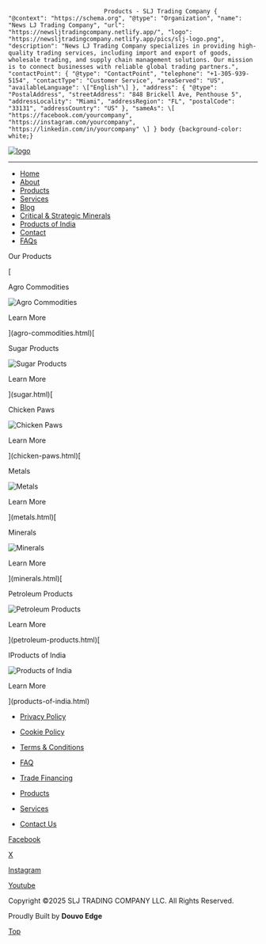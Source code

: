                                Products - SLJ Trading Company { "@context": "https://schema.org", "@type": "Organization", "name": "News LJ Trading Company", "url": "https://newsljtradingcompany.netlify.app/", "logo": "https://newsljtradingcompany.netlify.app/pics/slj-logo.png", "description": "News LJ Trading Company specializes in providing high-quality trading services, including import and export of goods, wholesale trading, and supply chain management solutions. Our mission is to connect businesses with reliable global trading partners.", "contactPoint": { "@type": "ContactPoint", "telephone": "+1-305-939-5154", "contactType": "Customer Service", "areaServed": "US", "availableLanguage": \["English"\] }, "address": { "@type": "PostalAddress", "streetAddress": "848 Brickell Ave, Penthouse 5", "addressLocality": "Miami", "addressRegion": "FL", "postalCode": "33131", "addressCountry": "US" }, "sameAs": \[ "https://facebook.com/yourcompany", "https://instagram.com/yourcompany", "https://linkedin.com/in/yourcompany" \] } body {background-color: white;}

[![logo](https://sljtradingcompany.b-cdn.net/pics/slj-logo.png)](index.html)

* * *

*   [Home](index.html)
*   [About](about.html)
*   [Products](products.html)
*   [Services](services.html)
*   [Blog](blog.html)
*   [Critical & Strategic Minerals](critical-strategic-minerals.html)
*   [Products of India](products-of-india.html)
*   [Contact](contact.html)
*   [FAQs](faq.html)

Our Products

[

Agro Commodities

![Agro Commodities](https://sljtradingcompany.b-cdn.net/pics/agrocommodities.jpg)

Learn More



](agro-commodities.html)[

Sugar Products

![Sugar Products](https://sljtradingcompany.b-cdn.net/pics/sugar-new.jpg)

Learn More



](sugar.html)[

Chicken Paws

![Chicken Paws](https://sljtradingcompany.b-cdn.net/pics/chicken-paws-2.jpg)

Learn More



](chicken-paws.html)[

Metals

![Metals](https://sljtradingcompany.b-cdn.net/pics/closeup-photo-of-metal-tile-for-roof-in-metallic-f-2023-11-27-05-25-22-utc.jpg)

Learn More



](metals.html)[

Minerals

![Minerals](https://sljtradingcompany.b-cdn.net/pics/miners-inspecting-worksite-searching-for-minerals-2023-11-27-05-24-50-utc.jpg)

Learn More



](minerals.html)[

Petroleum Products

![Petroleum Products](https://sljtradingcompany.b-cdn.net/pics/preparations-before-flight-refueling-of-airplane-2023-11-27-05-11-52-utc.jpg)

Learn More



](petroleum-products.html)[

IProducts of India

![Products of India](https://sljtradingcompany.b-cdn.net/pics/indian-spices.jpg)

Learn More



](products-of-india.html)

*   [Privacy Policy](privacy.html)
*   [Cookie Policy](cookies.html)
*   [Terms & Conditions](terms.html)
*   [FAQ](faq.html)

*   [Trade Financing](trade-financing.html)
*   [Products](products.html)
*   [Services](services.html)
*   [Contact Us](contact.html)

[Facebook](https://www.facebook.com/indonez)

[X](https://twitter.com/indonez_tw)

[Instagram](https://www.instagram.com/indonez_ig)

[Youtube](#some-link)

Copyright ©2025 SLJ TRADING COMPANY LLC. All Rights Reserved.

Proudly Built by **Douvo Edge**

[Top](#)